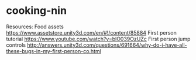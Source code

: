 # cooking-nin


Resources:
Food assets
https://www.assetstore.unity3d.com/en/#!/content/85884
First person tutorial
https://www.youtube.com/watch?v=blO039OzUZc
First person jump controls
http://answers.unity3d.com/questions/691664/why-do-i-have-all-these-bugs-in-my-first-person-co.html
